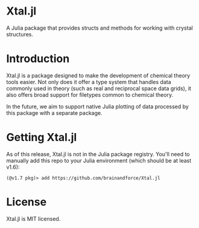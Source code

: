 # Xtal.jl

A Julia package that provides structs and methods for working with crystal structures.

# Introduction

Xtal.jl is a package designed to make the development of chemical theory tools easier. Not only 
does it offer a type system that handles data commonly used in theory (such as real and reciprocal
space data grids), it also offers broad support for filetypes common to chemical theory.

In the future, we aim to support native Julia plotting of data processed by this package with a 
separate package.

# Getting Xtal.jl

As of this release, Xtal.jl is not in the Julia package registry. You'll need to manually add this
repo to your Julia environment (which should be at least v1.6):

```julia-repl
(@v1.7 pkg)> add https://github.com/brainandforce/Xtal.jl
```

# License

Xtal.jl is MIT licensed.
